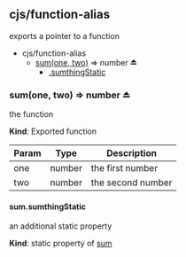 ## cjs/function-alias
exports a pointer to a function

  

* cjs/function-alias
    * [sum(one, two)](#BITBUCKET-module:cjs/function-alias--sum) ⇒ number ⏏
        * [.sumthingStatic](#module_cjs/function-alias--sum.sumthingStatic)


### sum(one, two) ⇒ number ⏏
the function

**Kind**: Exported function  

| Param | Type   | Description       |
| ----- | ------ | ----------------- |
| one   | number | the first number  |
| two   | number | the second number |


#### sum.sumthingStatic
an additional static property

**Kind**: static property of [sum](#BITBUCKET-module:cjs/function-alias--sum)


